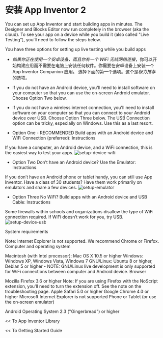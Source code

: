 安装 App Inventor 2
=========================
You can set up App Inventor and start building apps in minutes. The Designer and Blocks Editor now run completely in the browser (aka the cloud). To see your app on a device while you build it (also called "Live Testing"), you'll need to follow the steps below.

You have three options for setting up live testing while you build apps

- *如果你正在使用一个安卓设备，而且你有一个 WiFi 无线网络连接*，你可以开始构建应用而不需要在电脑上安装任何软件。你需要在安卓设备上安装一个 App Inventor Companion 应用。 选择下面的第一个选项。这个是*极力推荐*的选项。

- If you do not have an Android device, you'll need to install software on your computer so that you can use the on-screen Android emulator. Choose Option Two below.

- If you do not have a wireless internet connection, you'll need to install software on your computer so that you can connect to your Android device over USB. Choose Option Three below. The USB Connection option can be tricky, especially on Windows. Use this as a last resort.

* Option One - RECOMMENDED
Build apps with an Android device and WiFi Connection (preferred): Instructions

If you have a computer, an Android device, and a WiFi connection, this is the easiest way to test your apps.
![setup-device-wifi](http://appinventor.mit.edu/explore/sites/all/files/SetupAI2/WifiA.png)

* Option Two
Don’t have an Android device? Use the Emulator: Instructions

If you don’t have an Android phone or tablet handy, you can still use App Inventor. Have a class of 30 students? Have them work primarily on emulators and share a few devices.
![setup-emulator](http://appinventor.mit.edu/explore/sites/all/files/SetupAI2/Emulator.png)

* Option Three
No WiFi? Build apps with an Android device and USB Cable: Instructions

Some firewalls within schools and organizations disallow the type of WiFi connection required. If WiFi doesn’t work for you, try USB.
![setup-device-usb](http://appinventor.mit.edu/explore/sites/all/files/SetupAI2/USB.png)


System requirements

Note: Internet Explorer is not supported. We recommend Chrome or Firefox.
Computer and operating system

Macintosh (with Intel processor): Mac OS X 10.5 or higher
Windows: Windows XP, Windows Vista, Windows 7
GNU/Linux: Ubuntu 8 or higher, Debian 5 or higher - NOTE: GNU/Linux live development is only supported for WiFi connections between computer and Android device.
Browser

Mozilla Firefox 3.6 or higher
      Note: If you are using Firefox with the NoScript extension, you'll need to turn the extension off. See the note on the troubleshooting page.
Apple Safari 5.0 or higher
Google Chrome 4.0 or higher
Microsoft Internet Explorer is not supported
Phone or Tablet (or use the on-screen emulator)

Android Operating System 2.3 ("Gingerbread") or higher




<< To App Inventor Library

<< To Getting Started Guide
